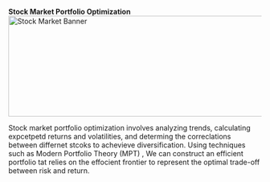 **Stock Market Portfolio Optimization**
<img src="./stock_banner.png" alt="Stock Market Banner" width="600" height="200"/>

Stock market portfolio optimization involves analyzing trends, calculating expcetpetd returns and volatilities, and determing the correclations between differnet stcoks to achevieve diversification. Using techniques such as Modern Portfolio Theory (MPT) , We can construct an efficient portfolio tat relies on the effocient frontier to represent the optimal trade-off between risk and return.

